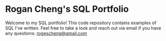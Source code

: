 # Rogan Cheng's SQL Portfolio

Welcome to my SQL portfolio! This code repository contains examples of SQL I've written. Feel free to take a look and reach out via email if you have any questions:
rogescheng@gmail.com





